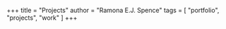 +++
title = "Projects"
author = "Ramona E.J. Spence"
tags = [
    "portfolio", "projects", "work"
]
+++